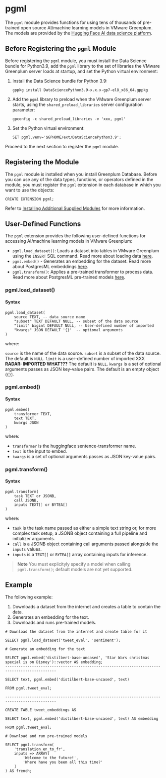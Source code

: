# pgml

The `pgml` module provides functions for using tens of thousands of pre-trained open source AI/machine learning models in VMware Greenplum. The models are provided by the [Hugging Face AI data science platform](https://huggingface.co/). 

## <a id="prereqs"></a>Before Registering the `pgml` Module

Before registering the `pgml` module, you must install the Data Science bundle for Python3.9, add the `pgml` library to the set of libraries the VMware Greenplum server loads at startup, and set the Python virtual environment:

1. Install the Data Science bundle for Python 3.9:

    ```
    gppkg install DataSciencePython3.9-x.x.x-gp7-el8_x86_64.gppkg 
    ```

2. Add the `pgml` library to preload when the VMware Greenplum server starts, using the `shared_preload_libraries` server configuration parameter:

    ```
    gpconfig -c shared_preload_libraries -v 'xxx, pgml' 
    ```

3. Set the Python virtual environment:

    ```
    SET pgml.venv='$GPHOME/ext/DataSciencePython3.9';
    ```

Proceed to the next section to register the `pgml` module.

## <a id="install_register"></a>Registering the Module

The `pgml` module is installed when you install Greenplum Database. Before you can use any of the data types, functions, or operators defined in the module, you must register the `pgml` extension in each database in which you want to use the objects:

```
CREATE EXTENSION pgml;
```

Refer to [Installing Additional Supplied Modules](../../install_guide/install_modules.html) for more information.

## <a id="UDF_summary"></a>User-Defined Functions

The `pgml` extension provides the following user-defined functions for accessing AI/machine learning models in VMware Greenplum:

- `pgml.load_dataset()`: Loads a dataset into tables in VMware Greenplum using the  `INSERT` SQL command. Read more about loading data [here](https://postgresml.org/docs/guides/transformers/fine_tuning#header-2).
- `pgml.embed()` - Generates an embedding for the dataset. Read more about PostgresML embeddings [here](https://postgresml.org/docs/guides/transformers/embeddings). 
- `pgml.transform()`: Applies a pre-trained transformer to process data. Read more about PostgresML pre-trained models [here](https://postgresml.org/docs/guides/transformers/pre_trained_models).

### <a id="pgml_load_dataset"></a>pgml.load_dataset()

#### Syntax

```
pgml.load_dataset( 
	source TEXT, -- data source name 
	"subset" TEXT DEFAULT NULL, -- subset of the data source 
	"limit" bigint DEFAULT NULL, -- User-defined number of imported  
	"kwargs" JSON DEFAULT '{}'  -- optional arguments
)
```

where:

`source` is the name of the data source.
`subset` is a subset of the data source. The default is `NULL`. 
`limit` is a user-defined number of imported XXX  **RADAR: IMPORTED WHAT???** The default is `NULL`.
`kwargs` is a set of optional arguments passes as JSON key-value pairs. The default is an empty object (`{}`).


### <a id="pgml_embed"></a>pgml.embed()

#### Syntax

```
pgml.embed(
    transformer TEXT, 
    text TEXT,
    kwargs JSON
)
```

where: 

- `transformer` is the huggingface sentence-transformer name.
- `text` is the input to embed.
- `kwargs` is a set of optional arguments passes as JSON key-value pairs.

### <a id="pgml_transform"></a>pgml.transform()

#### Syntax

```
pgml.transform(
    task TEXT or JSONB, 
    call JSONB,
    inputs TEXT[] or BYTEA[]
)
```

where: 

- `task` is the task name passed as either a simple text string or, for more complex task setup, a JSONB object containing a full pipeline and initializer arguments.
- `call` is a JSONB object containing call arguments passed alongside the `inputs` values.
- `inputs` is a `TEXT[]` or `BYTEA[]` array containing inputs for inference. 

>**Note**
>You must explicityly specify a model when calling `pgml.transform()`; default models are not yet supported.

## <a id="Example"></a>Example

The following example:

1. Downloads a dataset from the internet and creates a table to contain the data.
2. Generates an embedding for the text.
3. Downloads and runs pre-trained models.

```
# Download the dataset from the internet and create table for it

SELECT pgml.load_dataset('tweet_eval', 'sentiment'); 

# Generate an embedding for the text 

SELECT pgml.embed('distilbert-base-uncased', 'Star Wars christmas special is on Disney')::vector AS embedding; 
--------------------------------------------------------------------------------------------- 

SELECT text, pgml.embed('distilbert-base-uncased', text) 

FROM pgml.tweet_eval; 

--------------------------------------------------------------------------------------------- 

CREATE TABLE tweet_embeddings AS 

SELECT text, pgml.embed('distilbert-base-uncased', text) AS embedding 

FROM pgml.tweet_eval; 

# Download and run pre-trained models

SELECT pgml.transform( 
    'translation_en_to_fr', 
    inputs => ARRAY[ 
        'Welcome to the future!', 
        'Where have you been all this time?' 
    ] 
) AS french; 
```